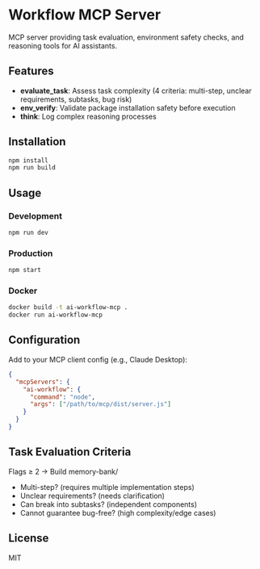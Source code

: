 # Workflow MCP Server

MCP server providing task evaluation, environment safety checks, and reasoning tools for AI assistants.

## Features

- **evaluate_task**: Assess task complexity (4 criteria: multi-step, unclear requirements, subtasks, bug risk)
- **env_verify**: Validate package installation safety before execution
- **think**: Log complex reasoning processes

## Installation

```bash
npm install
npm run build
```

## Usage

### Development
```bash
npm run dev
```

### Production
```bash
npm start
```

### Docker
```bash
docker build -t ai-workflow-mcp .
docker run ai-workflow-mcp
```

## Configuration

Add to your MCP client config (e.g., Claude Desktop):

```json
{
  "mcpServers": {
    "ai-workflow": {
      "command": "node",
      "args": ["/path/to/mcp/dist/server.js"]
    }
  }
}
```

## Task Evaluation Criteria

Flags ≥ 2 → Build memory-bank/

- Multi-step? (requires multiple implementation steps)
- Unclear requirements? (needs clarification)
- Can break into subtasks? (independent components)
- Cannot guarantee bug-free? (high complexity/edge cases)

## License

MIT
